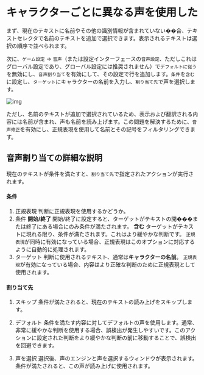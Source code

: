 # キャラクターごとに異なる声を使用した

まず、現在のテキストに名前やその他の識別情報が含まれていない��合、テキストセレクタで名前のテキストを追加で選択できます。表示されるテキストは選択の順序で並べられます。

次に、`ゲーム設定` -> `音声`（または設定インターフェースの`音声設定`、ただしこれはグローバル設定であり、グローバル設定には推奨されません）で`デフォルトに従う`を無効にし、`音声割り当て`を有効にして、その設定で行を追加します。`条件`を`含む`に設定し、`ターゲット`にキャラクターの名前を入力し、`割り当て先`で声を選択します。

![img](https://image.lunatranslator.org/zh/tts/1.png) 

ただし、名前のテキストが追加で選択されているため、表示および翻訳される内容には名前が含まれ、声も名前を読み上げます。この問題を解決するために、`音声修正`を有効にし、正規表現を使用して名前とその記号をフィルタリングできます。

## 音声割り当ての詳細な説明

現在のテキストが条件を満たすと、`割り当て先`で指定されたアクションが実行されます。

#### 条件

1. 正規表現
    判断に正規表現を使用するかどうか。
1. 条件
    **開始/終了** 開始/終了に設定すると、ターゲットがテキストの開���または終了にある場合にのみ条件が満たされます。
    **含む** ターゲットがテキストに現れる限り、条件が満たされます。これはより緩やかな判断です。
    `正規表現`が同時に有効になっている場合、正規表現はこのオプションに対応するように自動的に処理されます。
1. ターゲット
    判断に使用されるテキスト、通常は**キャラクターの名前**。
    `正規表現`が有効になっている場合、内容はより正確な判断のために正規表現として使用されます。

#### 割り当て先

1. スキップ
    条件が満たされると、現在のテキストの読み上げをスキップします。

1. デフォルト
    条件を満たす内容に対してデフォルトの声を使用します。通常、非常に緩やかな判断を使用する場合、誤検出が発生しやすいです。このアクションに設定された判断をより緩やかな判断の前に移動することで、誤検出を回避できます。
1. 声を選択
    選択後、声のエンジンと声を選択するウィンドウが表示されます。条件が満たされると、この声が読み上げに使用されます。
